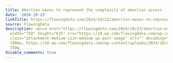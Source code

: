 ```yaml
---
title: Abortion mazes to represent the complexity of abortion access
date: '2024-10-23'
linkTitle: https://flowingdata.com/2024/10/23/abortion-mazes-to-represent-the-complexity-of-abortion-access/
source: FlowingData
description: <p><a href="https://flowingdata.com/2024/10/23/abortion-mazes-to-represent-the-complexity-of-abortion-access/"><img
  width="750" height="625" src="https://i0.wp.com/flowingdata.com/wp-content/uploads/2024/10/abortion-mazes.png?fit=750%2C625&amp;quality=100&amp;ssl=1"
  class="attachment-medium size-medium wp-post-image" alt="" decoding="async" srcset="https://i0.wp.com/flowingdata.com/wp-content/uploads/2024/10/abortion-mazes.png?w=1906&amp;quality=100&amp;ssl=1
  1906w, https://i0.wp.com/flowingdata.com/wp-content/uploads/2024/10/abortion-mazes.png?resize=750%2C625&amp;quality=100&amp;ssl=1
  750w,  ...
disable_comments: true
---
```

<p><a href="https://flowingdata.com/2024/10/23/abortion-mazes-to-represent-the-complexity-of-abortion-access/"><img width="750" height="625" src="https://i0.wp.com/flowingdata.com/wp-content/uploads/2024/10/abortion-mazes.png?fit=750%2C625&amp;quality=100&amp;ssl=1" class="attachment-medium size-medium wp-post-image" alt="" decoding="async" srcset="https://i0.wp.com/flowingdata.com/wp-content/uploads/2024/10/abortion-mazes.png?w=1906&amp;quality=100&amp;ssl=1 1906w, https://i0.wp.com/flowingdata.com/wp-content/uploads/2024/10/abortion-mazes.png?resize=750%2C625&amp;quality=100&amp;ssl=1 750w,  ...